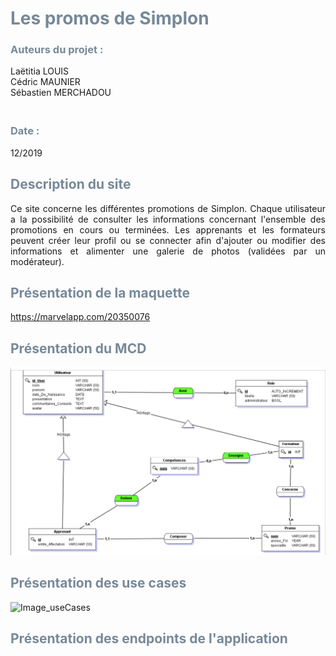 # <span style="color: #778999">Les promos de Simplon </div>

### <span style="color: #778999">Auteurs du projet :
Laëtitia LOUIS<br>
Cédric MAUNIER<br>
Sébastien MERCHADOU<br>
### <span style="color: #778999"><br>Date : 
12/2019

##  <span style="color: #778999">Description du site</div>
<div align="justify"> Ce site concerne les différentes promotions de Simplon. Chaque utilisateur a la possibilité de consulter les informations concernant l'ensemble des promotions en cours ou terminées. Les apprenants et les formateurs peuvent créer leur profil ou se connecter afin d'ajouter ou modifier des informations et alimenter une galerie de photos (validées par un modérateur).</div>

## <span style="color: #778999">Présentation de la maquette</div> 
https://marvelapp.com/20350076

## <span style="color: #778999">Présentation du MCD</div> 
![Image_MCD](https://github.com/LaetitiaLouis/Les_promos_Simplon/blob/master/MCD/MCD.PNG)

## <span style="color: #778999">Présentation des use cases</div> 
![Image_useCases]()

## <span style="color: #778999"> Présentation des endpoints de l'application ## 
<h3> <span style="color: #778899"> </h3>









